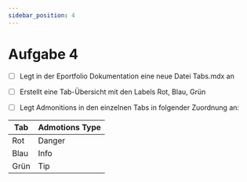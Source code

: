 ```yaml
---
sidebar_position: 4
---
```


# Aufgabe 4

- [ ] Legt in der Eportfolio Dokumentation eine neue Datei Tabs.mdx an  

- [ ] Erstellt eine Tab-Übersicht mit den Labels Rot, Blau, Grün

- [ ] Legt Admonitions in den einzelnen Tabs in folgender Zuordnung an:

| Tab  | Admotions Type |
|------|----------------|
| Rot  | Danger         |
| Blau | Info           |
| Grün | Tip            |